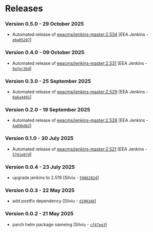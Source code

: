 # Releases

### Version 0.5.0 - 29 October 2025
- Automated release of [eeacms/jenkins-master:2.534](https://github.com/eea/eea.docker.jenkins.master/releases) [EEA Jenkins - [`eba05207`](https://github.com/eea/helm-charts/commit/eba0520778eab559a11a707092d3c795cc9bd4fb)]

### Version 0.4.0 - 09 October 2025
- Automated release of [eeacms/jenkins-master:2.531](https://github.com/eea/eea.docker.jenkins.master/releases) [EEA Jenkins - [`9a7ec3bd`](https://github.com/eea/helm-charts/commit/9a7ec3bd795c574589ab33b24ba8a7aa63d802e8)]

### Version 0.3.0 - 25 September 2025
- Automated release of [eeacms/jenkins-master:2.529](https://github.com/eea/eea.docker.jenkins.master/releases) [EEA Jenkins - [`0a6a4491`](https://github.com/eea/helm-charts/commit/0a6a44917966dc101e49fdefa49224c60381bb4f)]

### Version 0.2.0 - 19 September 2025
- Automated release of [eeacms/jenkins-master:2.528](https://github.com/eea/eea.docker.jenkins.master/releases) [EEA Jenkins - [`4a89bdb2`](https://github.com/eea/helm-charts/commit/4a89bdb20ee508b23ef46b662a2c276687a621e2)]

### Version 0.1.0 - 30 July 2025
- Automated release of [eeacms/jenkins-master:2.521](https://github.com/eea/eea.docker.jenkins.master/releases) [EEA Jenkins - [`5741e87d`](https://github.com/eea/helm-charts/commit/5741e87dcb6ad15e422ef9c33a20c9fc2e751cc5)]

### Version 0.0.4 - 23 July 2025
- upgrade jenkins to 2.519 [Silviu - [`5986202d`](https://github.com/eea/helm-charts/commit/5986202df63605c5f81214222e7bd5c54a8c1245)]

### Version 0.0.3 - 22 May 2025
- add postfix dependency [Silviu - [`d290348`](https://github.com/eea/helm-charts/commit/d290348d66326caa0fe5e974db98726e33f3c56c)]

### Version 0.0.2 - 21 May 2025
- parch helm package nameing [Silviu - [`cf47ee3`](https://github.com/eea/helm-charts/commit/cf47ee3d735aa6ad46aa3ea2aa2fe08b2718f524)]
